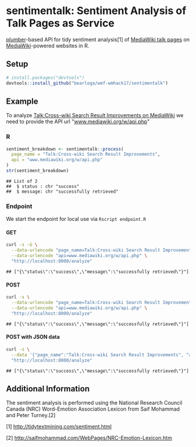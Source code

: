 sentimentalk: Sentiment Analysis of Talk Pages as Service
================

[plumber](https://plumber.trestletech.com/)-based API for tidy sentiment analysis[1] of [MediaWiki talk pages](https://www.mediawiki.org/wiki/Help:Talk_pages) on [MediaWiki](https://www.mediawiki.org/wiki/MediaWiki)-powered websites in R.

Setup
-----

``` r
# install.packages("devtools")
devtools::install_github("bearloga/wmf-wmhack17/sentimentalk")
```

Example
-------

To analyze [Talk:Cross-wiki Search Result Improvements on MediaWiki](https://www.mediawiki.org/wiki/Talk:Cross-wiki_Search_Result_Improvements) we need to provide the API url "www.mediawiki.org/w/api.php"

### R

``` r
sentiment_breakdown <- sentimentalk::process(
  page_name = "Talk:Cross-wiki Search Result Improvements",
  api = "www.mediawiki.org/w/api.php"
)
str(sentiment_breakdown)
```

    ## List of 2
    ##  $ status : chr "success"
    ##  $ message: chr "successfully retrieved"

### Endpoint

We start the endpoint for local use via `Rscript endpoint.R`

#### GET

``` bash
curl -s -G \
  --data-urlencode "page_name=Talk:Cross-wiki Search Result Improvements" \
  --data-urlencode "api=www.mediawiki.org/w/api.php" \
  "http://localhost:8000/analyze"
```

    ## ["{\"status\":\"success\",\"message\":\"successfully retrieved\"}"]

#### POST

``` bash
curl -s \
  --data-urlencode "page_name=Talk:Cross-wiki Search Result Improvements" \
  --data-urlencode "api=www.mediawiki.org/w/api.php" \
  "http://localhost:8000/analyze"
```

    ## ["{\"status\":\"success\",\"message\":\"successfully retrieved\"}"]

#### POST with JSON data

``` bash
curl -s \
  --data '{"page_name":"Talk:Cross-wiki Search Result Improvements", "api":"www.mediawiki.org/w/api.php"}' \
  "http://localhost:8000/analyze"
```

    ## ["{\"status\":\"success\",\"message\":\"successfully retrieved\"}"]

Additional Information
----------------------

The sentiment analysis is performed using the National Research Council Canada (NRC) Word-Emotion Association Lexicon from Saif Mohammad and Peter Turney.[2]

[1] <http://tidytextmining.com/sentiment.html>

[2] <http://saifmohammad.com/WebPages/NRC-Emotion-Lexicon.htm>
